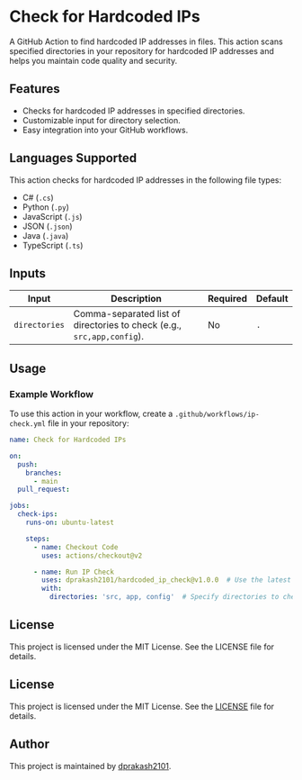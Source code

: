 # Check for Hardcoded IPs

A GitHub Action to find hardcoded IP addresses in files. This action scans specified directories in your repository for hardcoded IP addresses and helps you maintain code quality and security.

## Features

- Checks for hardcoded IP addresses in specified directories.
- Customizable input for directory selection.
- Easy integration into your GitHub workflows.

## Languages Supported

This action checks for hardcoded IP addresses in the following file types:

- C# (`.cs`)
- Python (`.py`)
- JavaScript (`.js`)
- JSON (`.json`)
- Java (`.java`)
- TypeScript (`.ts`)

## Inputs

| Input         | Description                                                  | Required | Default |
|---------------|--------------------------------------------------------------|----------|---------|
| `directories` | Comma-separated list of directories to check (e.g., `src,app,config`). | No       | `.`     |

## Usage

### Example Workflow

To use this action in your workflow, create a `.github/workflows/ip-check.yml` file in your repository:

```yaml
name: Check for Hardcoded IPs

on:
  push:
    branches:
      - main
  pull_request:

jobs:
  check-ips:
    runs-on: ubuntu-latest

    steps:
      - name: Checkout Code
        uses: actions/checkout@v2

      - name: Run IP Check
        uses: dprakash2101/hardcoded_ip_check@v1.0.0  # Use the latest version
        with:
          directories: 'src, app, config'  # Specify directories to check
```
## License
This project is licensed under the MIT License. See the LICENSE file for details.

## License

This project is licensed under the MIT License. See the [LICENSE](LICENSE) file for details.

## Author

This project is maintained by [dprakash2101](https://github.com/dprakash2101).
